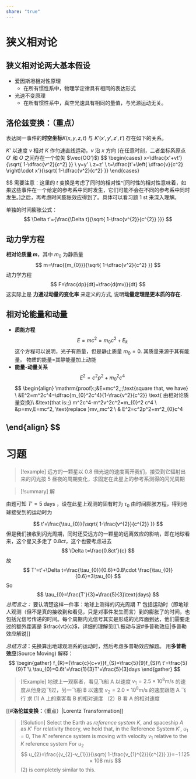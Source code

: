 ```yaml
---
share: "true"
---
```


# 狭义相对论

## 狭义相对论两大基本假设
- 爱因斯坦相对性原理
	- 在所有惯性系中，物理学定律具有相同的表达形式
- 光速不变原理
	- 在所有惯性系中，真空光速具有相同的量值，与光源运动无关。

## **洛伦兹变换：**（重点）

表达同一事件的**时空坐标**$K(x,y,z,t)$ 与 $K'(x',y',z',t')$ 存在如下的关系。

$K’$ 以速度 $v$ 相对 $K$ 作匀速直线运动，$v$ 沿 $x$ 方向
(在任意时刻，二者坐标系原点 $O'$ 和 $O$ 之间存在一个位矢 $\vec{OO’}$)
$$
\begin{cases}
x=\dfrac{x'+vt'}{\sqrt{ 1-\dfrac{v^2}{c^2} }} \\
y=y' \\
z=z' \\
t=\dfrac{t'+\left( \dfrac{v}{c^2} \right)\cdot x'}{\sqrt{ 1-\dfrac{v^2}{c^2} }}
\end{cases}

$$
需要注意：这里的 $t$ 变换是考虑了同时的相对性^[同时性的相对性意味着，如果这些事件在一个给定的参考系中同时发生，它们可能不会在不同的参考系中同时发生。]之后，再考虑时间膨胀效应得到了。具体可以看习题 1 st 来深入理解。

单独的时间膨胀公式：
$$
\Delta t'={\frac{\Delta t}{\sqrt{ 1-\frac{v^{2}}{c^{2}} }}}
$$


## 动力学方程
**相对论质量 $m$**，其中 $m_0$ 为静质量
$$
m=\frac{{m_{0}}}{\sqrt{ 1-\dfrac{v^2}{c^2} }}
$$
动力学方程
$$
F=\frac{dp}{dt}=\frac{d(mv)}{dt}
$$
这实际上是 **力通过动量的变化率** 来定义的方式, 说明**动量定理是更本质的存在.**

## 相对论能量和动量
- **质能方程**
$$
E=mc^2=m_{0}c^2+E_{k}
$$
这个方程可以说明，光子有质量，但是静止质量 $m_{0}=0$.
其质量来源于其有能量。
物质的能量=其静能量加上动能
- **能量-动量关系**
$$
E^2=c^2p^2+m_{0}^2c^4
$$
$$
\begin{align}
\mathrm{proof}:\;&E=mc^2,\;\;\text{square that, we have} \\
&E^2=m^2c^4=\dfrac{m_{0}^2c^4}{1-\frac{v^2}{c^2}} \text{  由相对论质量变换}\\
&\text{that is:\;} m^2c^4-m^2v^2c^2=m_{0}^2 c^4 \\
&p=mv,E=mc^2, \text{replace }mv,\,mc^2 \\
&     E^2=c^2p^2+m^2_{0}c^4


\end{align}
$$
---


# 习题




> [!example] 远方的一颗星以 0.8 倍光速的速度离开我们，接受到它辐射出来的闪光按 5 昼夜的周期变化，求固定在此星上的参考系测得的闪光周期

> [!summary] 解

由题可知 $T'=5\text{ days}$ ，设在此星上观测的固有时为 $\tau_{0}$ 由时间膨胀方程，得到地球接受到的运动时为

$$
t'=\frac{\tau_{0}}{\sqrt{ 1-\frac{v^{2}}{c^{2}} }}
$$
但是我们接收到闪光周期，同时还受远方的一颗星的远离效应的影响，即在地球看来，这个星又多走了 $0.8ct$，这个也要考虑进去
$$
\Delta t=\frac{0.8ct'}{c}
$$
故
$$
T'=t'+\Delta t=\frac{\tau_{0}}{0.6}+0.8\cdot \frac{\tau_{0}}{0.6}=3\tau_{0}
$$
So
$$
\tau_{0}=\frac{T'}{3}=\frac{5}{3}\text{days}
$$
*总而言之：* 要认清楚这样一件事：地球上测得的闪光周期 $T'$ 包括运动时（即地球人观测（但不是真的接收到和看见，只是对事件发生而言）到的膨胀了的时间，也包括光信号传递的时间。每个周期内光信号其实是形成的光阵面到达，他们需要走过的额外距离是 $\frac{vt}{c}$，详细的理解见[[1.振动与波#多普勒效应|多普勒效应解说]]

*总结方法*：先换算出地球观测系的运动时，然后考虑多普勒效应解题。
用**多普勒效应**(Source Moving) 解释：
$$
\begin{gather}
f_{R}={\frac{c}{c+v}}f_{S}=\frac{5}{9}f_{S}\\
t'=\frac{5}{9}T'\\
\tau_{0}=0.6t'=\frac{1}{3}T'=\frac{5}{3}days
\end{gather}
$$



> [!Example]
> 地球上一观察者，看见飞船 A 以速度 $v_{1}=2.5\times 10^8 \text{m/s}$ 的速度从他身边飞过，另一飞船 B 以速度 $v_{2}=2.0\times 10^8\text{m/s}$ 的速度跟随 A 飞行
> 求 (1) A 上的乘客看 B 的相对速度 （2）B 看 A 的相对速度

[[#**洛伦兹变换：**（重点）|Lorentz Transformation]]

> [!Solution]
Select the Earth as *reference system* $K$, and spaceship $A$ as $K'$
For relativity theory,  we hold that, in the Reference System $K'$, $u_{1}=0$, The $K'$ reference system is moving with velocity $v_{1}$ relative to the $K$ reference system
For $u_{2}$
$$
u_{2}=\frac{{v_{2}-v_{1}}}{\sqrt{ 1-\frac{v_{1}^{2}}{c^{2}} }}=−1.125 × 108 m/s
$$
> (2) is completely similar to this.




